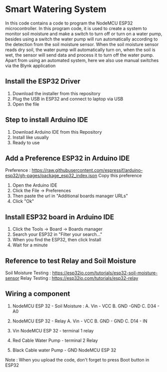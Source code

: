 # Smart Watering System
In this code contains a code to program the NodeMCU ESP32 microcontroller. In this program code, it is used to create a system to monitor soil moisture and make a switch to turn off or turn on a water pump, besides using a switch the water pump will run automatically according to the detection from the soil moisture sensor. When the soil moisture sensor reads dry soil, the water pump will automatically turn on, when the soil is wet, the sensor will send data and process it to turn off the water pump. Apart from using an automated system, here we also use manual switches via the Blynk application


## Install the ESP32 Driver
1. Download the installer from this repository
2. Plug the USB in ESP32 and connect to laptop via USB
3. Open the file

## Step to install Arduino IDE
1. Download Arduino IDE from this Repository
2. Install like usually
3. Ready to use

## Add a Preference ESP32 in Arduino IDE
Preference : https://raw.githubusercontent.com/espressif/arduino-esp32/gh-pages/package_esp32_index.json Copy this preference

1. Open the Arduino IDE
2. Click the File -> Preferences
3. Then paste the url in "Additional boards manager URLs"
4. Click "Ok"

## Install ESP32 board in Arduino IDE
1. Click the Tools -> Board -> Boards manager
2. Search your ESP32 in "Filter your search..."
3. When you find the ESP32, then click Install
4. Wait for a minute

## Reference to test Relay and Soil Moisture
Soil Moisture Testing : https://esp32io.com/tutorials/esp32-soil-moisture-sensor
Relay Testing : https://esp32io.com/tutorials/esp32-relay

## Wiring a component
1. NodeMCU ESP 32 - Soil Moisture :
  A. Vin - VCC
  B. GND -GND
  C. D34 - A0

2. NodeMCU ESP 32 - Relay
  A. Vin - VCC
  B. GND - GND
  C. D14 - IN

3. Vin NodeMCU ESP 32 - terminal 1 relay
4. Red Cable Water Pump - terminal 2 Relay
5. Black Cable water Pump - GND NodeMCU ESP 32

Note : When you upload the code, don't forget to press Boot button in ESP32


